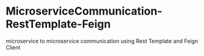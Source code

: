 # MicroserviceCommunication-RestTemplate-Feign
microservice to microservice communication using Rest Template and Feign Client

